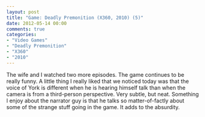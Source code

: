 ```yaml
---
layout: post
title: "Game: Deadly Premonition (X360, 2010) (5)"
date: 2012-05-14 00:00
comments: true
categories:
- "Video Games"
- "Deadly Premonition"
- "X360"
- "2010"
---
```


The wife and I watched two more episodes. The game continues to be
really funny. A little thing I really liked that we noticed today
was that the voice of York is different when he is hearing himself
talk than when the camera is from a third-person perspective. Very
subtle, but neat. Something I enjoy about the narrator guy is that
he talks so matter-of-factly about some of the strange stuff going
in the game. It adds to the absurdity.
